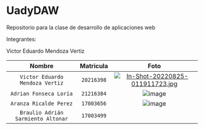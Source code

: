# UadyDAW
Repositorio para la clase de desarrollo de aplicaciones web

Integrantes:

Victor Eduardo Mendoza Vertiz

| Nombre     | Matricula      | Foto  |
| :------------: |   :---:       | :--------: |
| `Victor Eduardo Mendoza Vertiz`        | `20216398`       |[![In-Shot-20220825-011911723.jpg](https://i.postimg.cc/QMwnT3ct/In-Shot-20220825-011911723.jpg)](https://postimg.cc/8Fdb2xKQ) |
| `Adrian Fonseca Loría`         | `21216384`         | ![image](https://user-images.githubusercontent.com/77697300/187092253-86235c1c-93f3-48e6-8be0-8f7eaa3da2a7.png)   |
| `Aranza Ricalde Perez`         | `17003656`         | ![image](https://i.postimg.cc/VNzWhbSj/IMG-20220612-WA0007.jpg)    |                  
| `Braulio Adrián Sarmiento Altonar`         | `17003499`         | |
